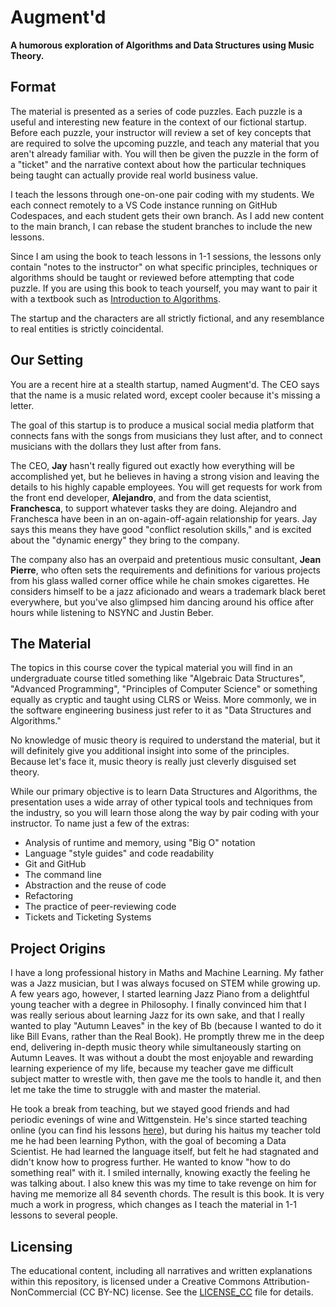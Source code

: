 # Augment'd
**A humorous exploration of Algorithms and Data Structures using Music Theory.**

## Format
The material is presented as a series of code puzzles. Each puzzle is a useful and interesting new feature in the context of our fictional startup. Before each puzzle, your instructor will review a set of key concepts that are required to solve the upcoming puzzle, and teach any material that you aren't already familiar with. You will then be given the puzzle in the form of a "ticket" and the narrative context about how the particular techniques being taught can actually provide real world business value.

I teach the lessons through one-on-one pair coding with my students. We each connect remotely to a VS Code instance running on GitHub Codespaces, and each student gets their own branch. As I add new content to the main branch, I can rebase the student branches to include the new lessons.

Since I am using the book to teach lessons in 1-1 sessions, the lessons only contain "notes to the instructor" on what specific principles, techniques or algorithms should be taught or reviewed before attempting that code puzzle. If you are using this book to teach yourself, you may want to pair it with a textbook such as [Introduction to Algorithms](https://www.thriftbooks.com/w/introduction-to-algorithms_clifford-stein_thomas-h-cormen/254823/?resultid=02cf4738-83cd-4c82-b099-1d5a719979b6#edition=59682683&idiq=51622871).

The startup and the characters are all strictly fictional, and any resemblance to real entities is strictly coincidental.


## Our Setting
You are a recent hire at a stealth startup, named Augment'd. The CEO says that the name is a music related word, except cooler because it's missing a letter.

The goal of this startup is to produce a musical social media platform that connects fans with the songs from musicians they lust after, and to connect musicians with the dollars they lust after from fans.

The CEO, **Jay** hasn't really figured out exactly how everything will be accomplished yet, but he believes in having a strong vision and leaving the details to his highly capable employees. You will get requests for work from the front end developer, **Alejandro**, and from the data scientist, **Franchesca**, to support whatever tasks they are doing. Alejandro and Franchesca have been in an on-again-off-again relationship for years. Jay says this means they have good "conflict resolution skills," and is excited about the "dynamic energy" they bring to the company.

The company also has an overpaid and pretentious music consultant, **Jean Pierre**, who often sets the requirements and definitions for various projects from his glass walled corner office while he chain smokes cigarettes. He considers himself to be a jazz aficionado and wears a trademark black beret everywhere, but you've also glimpsed him dancing around his office after hours while listening to NSYNC and Justin Beber.


## The Material
The topics in this course cover the typical material you will find in an undergraduate course titled something like "Algebraic Data Structures", "Advanced Programming", "Principles of Computer Science" or something equally as cryptic and taught using CLRS or Weiss. More commonly, we in the software engineering business just refer to it as "Data Structures and Algorithms."

No knowledge of music theory is required to understand the material, but it will definitely give you additional insight into some of the principles. Because let's face it, music theory is really just cleverly disguised set theory.

While our primary objective is to learn Data Structures and Algorithms, the presentation uses a wide array of other typical tools and techniques from the industry, so you will learn those along the way by pair coding with your instructor. To name just a few of the extras:

- Analysis of runtime and memory, using "Big O" notation
- Language "style guides" and code readability
- Git and GitHub
- The command line
- Abstraction and the reuse of code
- Refactoring
- The practice of peer-reviewing code
- Tickets and Ticketing Systems



## Project Origins

I have a long professional history in Maths and Machine Learning. My father was a Jazz musician, but I was always focused on STEM while growing up. A few years ago, however, I started learning Jazz Piano from a delightful young teacher with a degree in Philosophy. I finally convinced him that I was really serious about learning Jazz for its own sake, and that I really wanted to play "Autumn Leaves" in the key of Bb (because I wanted to do it like Bill Evans, rather than the Real Book). He promptly threw me in the deep end, delivering in-depth music theory while simultaneously starting on Autumn Leaves. It was without a doubt the most enjoyable and rewarding learning experience of my life, because my teacher gave me difficult subject matter to wrestle with, then gave me the tools to handle it, and then let me take the time to struggle with and master the material.

He took a break from teaching, but we stayed good friends and had periodic evenings of wine and Wittgenstein. He's since started teaching online (you can find his lessons [here](http://www.fiverr.com/s/3BEBDk)), but during his haitus my teacher told me he had been learning Python, with the goal of becoming a Data Scientist. He had learned the language itself, but felt he had stagnated and didn't know how to progress further. He wanted to know "how to do something real" with it. I smiled internally, knowing exactly the feeling he was talking about. I also knew this was my time to take revenge on him for having me memorize all 84 seventh chords. The result is this book. It is very much a work in progress, which changes as I teach the material in 1-1 lessons to several people.


## Licensing
The educational content, including all narratives and written explanations within this repository, is licensed under a Creative Commons Attribution-NonCommercial (CC BY-NC) license. See the [LICENSE_CC](LICENSE_CC.txt) file for details.

